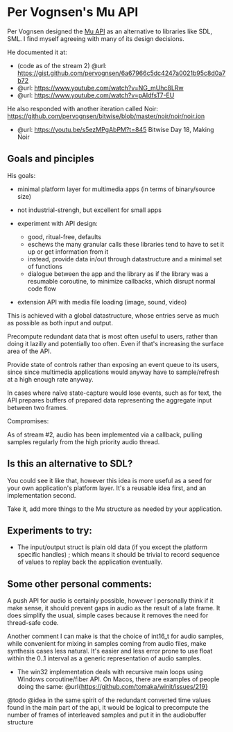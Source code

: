 # Per Vognsen's Mu API

Per Vognsen designed the [Mu API](xxxx_mu.h) as an alternative to libraries like SDL,
SML. I find myself agreeing with many of its design decisions.

He documented it at:
- (code as of the stream 2) @url: https://gist.github.com/pervognsen/6a67966c5dc4247a0021b95c8d0a7b72
- @url: https://www.youtube.com/watch?v=NG_mUhc8LRw
- @url: https://www.youtube.com/watch?v=pAIdfsT7-EU

He also responded with another iteration called Noir: https://github.com/pervognsen/bitwise/blob/master/noir/noir/noir.ion
- @url: https://youtu.be/s5ezMPgAbPM?t=845 Bitwise Day 18, Making Noir 

## Goals and pinciples

His goals:
- minimal platform layer for multimedia apps (in terms of binary/source size)
- not industrial-strengh, but excellent for small apps
- experiment with API design:
  + good, ritual-free, defaults
  + eschews the many granular calls these libraries tend to have to
    set it up or get information from it
  + instead, provide data in/out through datastructure and a minimal set of functions
  + dialogue between the app and the library as if the library was a
  resumable coroutine, to minimize callbacks, which disrupt normal
  code flow

- extension API with media file loading (image, sound, video)

This is achieved with a global datastructure, whose entries serve as
much as possible as both input and output.

Precompute redundant data that is most often useful to users, rather
than doing it lazilly and potentially too often. Even if that's
increasing the surface area of the API.

Provide state of controls rather than exposing an event queue to its
users, since since multimedia applications would anyway have to
sample/refresh at a high enough rate anyway.

In cases where naïve state-capture would lose events, such as for text,
the API prepares buffers of prepared data representing the aggregate
input between two frames.

Compromises:

As of stream #2, audio has been implemented via a callback, pulling
samples regularly from the high priority audio thread.

## Is this an alternative to SDL?

You could see it like that, however this idea is more useful as a seed
for your own application's platform layer. It's a reusable idea first,
and an implementation second.

Take it, add more things to the Mu structure as needed by your
application.

## Experiments to try:

- The input/output struct is plain old data (if you except the
  platform specific handles) ; which means it should be trivial to
  record sequence of values to replay back the application eventually.

## Some other personal comments:

A push API for audio is certainly possible, however I personally think
if it make sense, it should prevent gaps in audio as the result of a
late frame. It does simplify the usual, simple cases because it
removes the need for thread-safe code.

Another comment I can make is that the choice of int16_t for audio
samples, while convenient for mixing in samples coming from audio
files, make synthesis cases less natural. It's easier and less error
prone to use float within the 0..1 interval as a generic
representation of audio samples.

- The win32 implementation deals with recursive main loops using
Windows coroutine/fiber API. On Macos, there are examples of people
doing the same: @url{https://github.com/tomaka/winit/issues/219}

@todo @idea in the same spirit of the redundant converted time values
found in the main part of the api, it would be logical to precompute
the number of frames of interleaved samples and put it in the
audiobuffer structure

